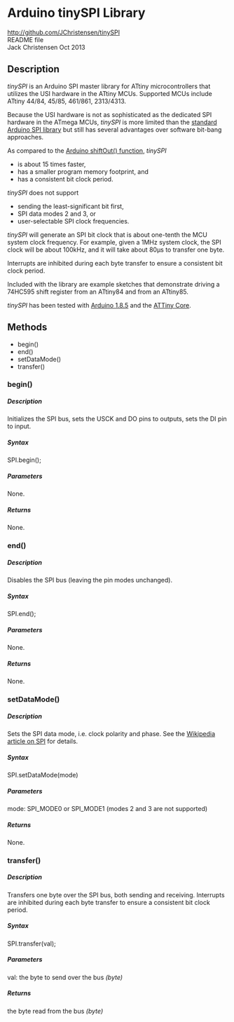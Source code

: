 # Arduino tinySPI Library
http://github.com/JChristensen/tinySPI  
README file  
Jack Christensen Oct 2013  

## Description
*tinySPI* is an Arduino SPI master library for ATtiny microcontrollers that utilizes the USI hardware in the ATtiny MCUs. Supported MCUs include ATtiny 44/84, 45/85, 461/861, 2313/4313.

Because the USI hardware is not as sophisticated as the dedicated SPI hardware in the ATmega MCUs, *tinySPI* is more limited than the [standard Arduino SPI library](http://arduino.cc/en/Reference/SPI) but still has several advantages over software bit-bang approaches.

As compared to the [Arduino shiftOut() function](http://arduino.cc/en/Reference/ShiftOut), *tinySPI*

- is about 15 times faster,
- has a smaller program memory footprint, and
- has a consistent bit clock period.
 
*tinySPI* does not support

- sending the least-significant bit first,
- SPI data modes 2 and 3, or
- user-selectable SPI clock frequencies.
 
*tinySPI* will generate an SPI bit clock that is about one-tenth the MCU system clock frequency. For example, given a 1MHz system clock, the SPI clock will be about 100kHz, and it will take about 80μs to transfer one byte. 

Interrupts are inhibited during each byte transfer to ensure a consistent bit clock period.

Included with the library are example sketches that demonstrate driving a 74HC595 shift register from an ATtiny84 and from an ATtiny85.

*tinySPI* has been tested with [Arduino 1.8.5](http://arduino.cc/en/Main/Software) and the [ATTiny Core](https://github.com/SpenceKonde/ATTinyCore/).

## Methods
* begin()
* end()
* setDataMode()
* transfer()

### begin()
##### Description
Initializes the SPI bus, sets the USCK and DO pins to outputs, sets the DI pin to input.
##### Syntax
SPI.begin();
##### Parameters
None.
##### Returns
None.

### end()
##### Description
Disables the SPI bus (leaving the pin modes unchanged).
##### Syntax
SPI.end();
##### Parameters
None.
##### Returns
None.

### setDataMode()
##### Description
Sets the SPI data mode, i.e. clock polarity and phase. See the [Wikipedia article on SPI](https://en.wikipedia.org/wiki/Serial_Peripheral_Interface_Bus#Clock_polarity_and_phase) for details.
##### Syntax
SPI.setDataMode(mode)
##### Parameters
mode: SPI_MODE0 or SPI_MODE1 (modes 2 and 3 are not supported)
##### Returns
None.

### transfer()
##### Description
Transfers one byte over the SPI bus, both sending and receiving. Interrupts are inhibited during each byte transfer to ensure a consistent bit clock period.
##### Syntax
SPI.transfer(val);
##### Parameters
val: the byte to send over the bus _(byte)_
##### Returns
the byte read from the bus _(byte)_
